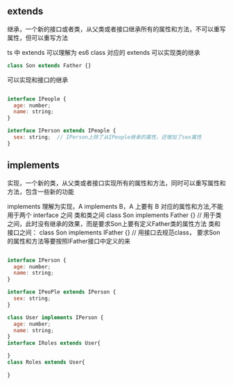 

## extends
继承，一个新的接口或者类，从父类或者接口继承所有的属性和方法，不可以重写属性，但可以重写方法



ts 中 extends 可以理解为 es6 class 对应的 extends
可以实现类的继承 
```js
class Son extends Father {}
```
可以实现和接口的继承
```js

interface IPeople {
  age: number;
  name: string;
}

interface IPerson extends IPeople {
  sex: string;  // IPerson上除了从IPeople继承的属性，还增加了sex属性
}

```

## implements

实现，一个新的类，从父类或者接口实现所有的属性和方法，同时可以重写属性和方法，包含一些新的功能


implements 理解为实现，A implements B，A 上要有 B 对应的属性和方法,不能用于两个 interface 之间
类和类之间
class Son implements Father {} // 用于类之间，此时没有继承的效果，而是要求Son上要有定义Father类的属性方法
类和接口之间：
class Son implements IFather {} // 用接口去规范class， 要求Son的属性和方法等要按照IFather接口中定义的来

```js

interface IPerson {
  age: number;
  name: string;
}

interface IPeoPle extends IPerson {
  sex: string;
}

class User implements IPerson {
  age: number;
  name: string;
}
interface IRoles extends User{

}
class Roles extends User{
  
}

```



